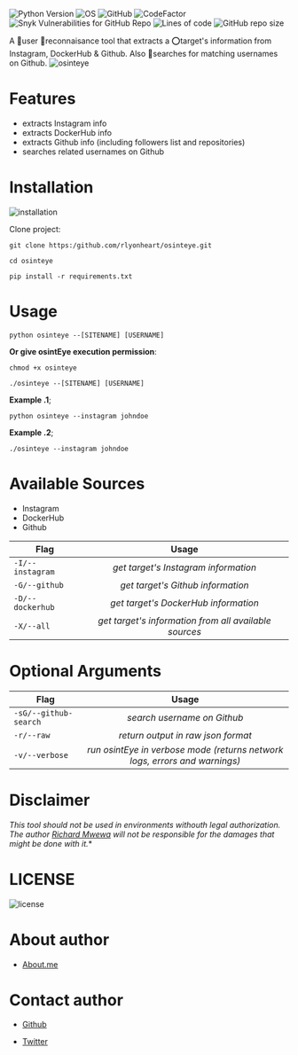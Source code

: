![Python Version](https://img.shields.io/badge/python-3.x-blue?style=flat&logo=python)
![OS](https://img.shields.io/badge/OS-GNU%2FLinux-red?style=flat&logo=linux)
![GitHub](https://img.shields.io/github/license/rlyonheart/osinteye?style=flat&logo=github)
![CodeFactor](https://www.codefactor.io/repository/github/rlyonheart/osinteye/badge)
![Snyk Vulnerabilities for GitHub Repo](https://img.shields.io/snyk/vulnerabilities/github/rlyonheart/osinteye?style=flat&logo=github)
![Lines of code](https://img.shields.io/tokei/lines/github/rlyonheart/osinteye?style=flat&logo=github)
![GitHub repo size](https://img.shields.io/github/repo-size/rlyonheart/osinteye?style=flat&logo=github)

A 👥user 🔎reconnaisance tool that extracts a ⭕target's information from Instagram, DockerHub &amp; Github. Also 🔎searches for matching usernames on Github.
![osinteye](https://user-images.githubusercontent.com/74001397/143137199-d3545457-7b78-48d5-9d9d-e6d2623b4a47.gif)


# Features
* extracts Instagram info
* extracts DockerHub info
* extracts Github info (including followers list and repositories)
* searches related usernames on Github


# Installation
![installation](https://user-images.githubusercontent.com/74001397/143138986-c0cf6065-942b-4276-b917-c0bfb17b2a9d.gif)

Clone project:

```
git clone https:/github.com/rlyonheart/osinteye.git
```

```
cd osinteye
```

```
pip install -r requirements.txt
```

# Usage
```
python osinteye --[SITENAME] [USERNAME]
```

**Or give osintEye execution permission**:
```
chmod +x osinteye
```

```
./osinteye --[SITENAME] [USERNAME]
```

**Example .1**;
```
python osinteye --instagram johndoe
```

**Example .2**;
```
./osinteye --instagram johndoe
```

# Available Sources
* Instagram
* DockerHub
* Github

| Flag        | Usage |
| ------------- |:---------:|
| <code>-I/--instagram</code> |  *get target's Instagram information*  |
| <code>-G/--github</code> |  *get target's Github information*  |
| <code>-D/--dockerhub</code> |  *get target's DockerHub information*  |
| <code>-X/--all</code> |  *get target's information from all available sources*  |

# Optional Arguments
| Flag         | Usage|
| ------------- |:---------:|
| <code>-sG/--github-search</code> | *search username on Github* |
| <code>-r/--raw</code> | *return output in raw json format*  |
| <code>-v/--verbose</code>  | *run osintEye in verbose mode (returns network logs, errors and warnings)*  |


# Disclaimer
*This tool should not be used in environments withouth legal authorization.
The author [Richard Mwewa](https://about.me/rlyonheart) will not be responsible for the damages that might be done with it.**

# LICENSE
![license](https://user-images.githubusercontent.com/74001397/137917929-2f2cdb0c-4d1d-4e4b-9f0d-e01589e027b5.png)

# About author
* [About.me](https://about.me/rlyonheart)

# Contact author
* [Github](https://github.com/rlyonheart)

* [Twitter](https://twitter.com/rly0nheart)

